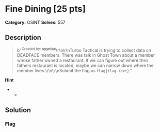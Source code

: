 # Fine Dining [25 pts]

**Category:** OSINT
**Solves:** 557

## Description
>b"<sup>Created by: <b>syyntax</b></sup>\r\n\r\nTurbo Tactical is trying to collect data on DEADFACE members. There was talk in Ghost Town about a member whose father owned a restaurant. If we can figure out where their fathers restaurant is located, maybe we can narrow down where the member lives.\r\n\r\nSubmit the flag as `flag{flag-text}`."

**Hint**
* -

## Solution

### Flag

